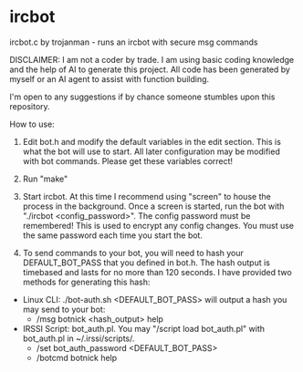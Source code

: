 # ircbot
ircbot.c by trojanman - runs an ircbot with secure msg commands

DISCLAIMER: I am not a coder by trade. I am using basic coding knowledge and the help of AI to generate this project.
All code has been generated by myself or an AI agent to assist with function building. 

I'm open to any suggestions if by chance someone stumbles upon this repository.

How to use:

1) Edit bot.h and modify the default variables in the edit section. This is what the bot will use to start. All later configuration may be modified with bot commands. Please get these variables correct!

2) Run "make"

3) Start ircbot. At this time I recommend using "screen" to house the process in the background. Once a screen is started, run the bot with "./ircbot <config_password>". The config password must be remembered! This is used to encrypt any config changes. You must use the same password each time you start the bot.

4) To send commands to your bot, you will need to hash your DEFAULT_BOT_PASS that you defined in bot.h. The hash output is timebased and lasts for no more than 120 seconds. I have provided two methods for generating this hash:
* Linux CLI: ./bot-auth.sh <DEFAULT_BOT_PASS> will output a hash you may send to your bot: 
    * /msg botnick <hash_output> help
* IRSSI Script: bot_auth.pl. You may "/script load bot_auth.pl" with bot_auth.pl in ~/.irssi/scripts/. 
    * /set bot_auth_password <DEFAULT_BOT_PASS>
    * /botcmd botnick help
